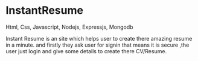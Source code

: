# InstantResume
Html, Css, Javascript, Nodejs, Expressjs, Mongodb

Instant Resume is an site which helps user to create there amazing resume in a minute.
and firstly they ask user for signin that means it is secure ,the user just login and 
give some details to create there CV/Resume.

